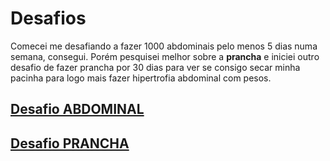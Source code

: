 # Desafios

Comecei me desafiando a fazer 1000 abdominais pelo menos 5 dias numa semana, consegui.
Porém pesquisei melhor sobre a **prancha** e iniciei outro desafio de fazer prancha por 30 dias
para ver se consigo secar minha pacinha para logo mais fazer hipertrofia abdominal com pesos.


## [Desafio ABDOMINAL](https://github.com/suissa/fitness/tree/master/Desafios/prancha/abdominais)

## [Desafio PRANCHA](https://github.com/suissa/fitness/tree/master/Desafios/prancha)